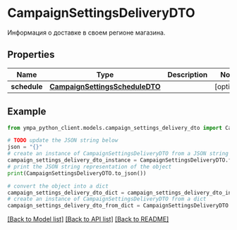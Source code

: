 # CampaignSettingsDeliveryDTO

Информация о доставке в своем регионе магазина.

## Properties

Name | Type | Description | Notes
------------ | ------------- | ------------- | -------------
**schedule** | [**CampaignSettingsScheduleDTO**](CampaignSettingsScheduleDTO.md) |  | [optional] 

## Example

```python
from ympa_python_client.models.campaign_settings_delivery_dto import CampaignSettingsDeliveryDTO

# TODO update the JSON string below
json = "{}"
# create an instance of CampaignSettingsDeliveryDTO from a JSON string
campaign_settings_delivery_dto_instance = CampaignSettingsDeliveryDTO.from_json(json)
# print the JSON string representation of the object
print(CampaignSettingsDeliveryDTO.to_json())

# convert the object into a dict
campaign_settings_delivery_dto_dict = campaign_settings_delivery_dto_instance.to_dict()
# create an instance of CampaignSettingsDeliveryDTO from a dict
campaign_settings_delivery_dto_from_dict = CampaignSettingsDeliveryDTO.from_dict(campaign_settings_delivery_dto_dict)
```
[[Back to Model list]](../README.md#documentation-for-models) [[Back to API list]](../README.md#documentation-for-api-endpoints) [[Back to README]](../README.md)


